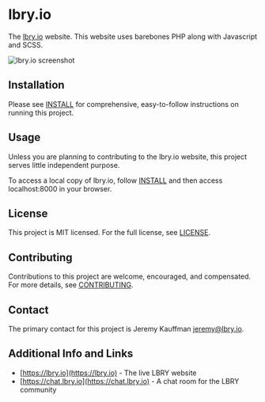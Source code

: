 # lbry.io

The [lbry.io](https://lbry.io) website. This website uses barebones PHP along with Javascript and SCSS.

![lbry.io screenshot](https://spee.ch/@lbry/lbryio.png)

## Installation

Please see [INSTALL](INSTALL.md) for comprehensive, easy-to-follow instructions on running this project.

## Usage

Unless you are planning to contributing to the lbry.io website, this project serves little independent purpose.

To access a local copy of lbry.io, follow [INSTALL](INSTALL.md) and then access localhost:8000 in your browser.

## License

This project is MIT licensed. For the full license, see [LICENSE](LICENSE).

## Contributing

Contributions to this project are welcome, encouraged, and compensated. For more details, see [CONTRIBUTING](https://lbry.io/faq/contributing).

## Contact

The primary contact for this project is Jeremy Kauffman <jeremy@lbry.io>.

## Additional Info and Links

- [https://lbry.io](https://lbry.io) - The live LBRY website
- [https://chat.lbry.io](https://chat.lbry.io) - A chat room for the LBRY community
